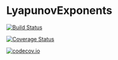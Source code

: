 # LyapunovExponents

[![Build Status](https://travis-ci.org/tkf/LyapunovExponents.jl.svg?branch=master)](https://travis-ci.org/tkf/LyapunovExponents.jl)

[![Coverage Status](https://coveralls.io/repos/tkf/LyapunovExponents.jl/badge.svg?branch=master&service=github)](https://coveralls.io/github/tkf/LyapunovExponents.jl?branch=master)

[![codecov.io](http://codecov.io/github/tkf/LyapunovExponents.jl/coverage.svg?branch=master)](http://codecov.io/github/tkf/LyapunovExponents.jl?branch=master)
